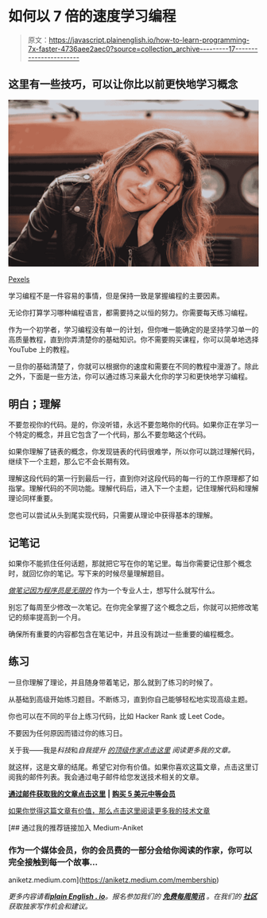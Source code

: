 # 如何以 7 倍的速度学习编程

> 原文：<https://javascript.plainenglish.io/how-to-learn-programming-7x-faster-4736aee2aec0?source=collection_archive---------17----------------------->

## 这里有一些技巧，可以让你比以前更快地学习概念

![](img/17b1664cd3dc596cb400d8a52e3553e2.png)

[Pexels](https://www.pexels.com/photo/smiling-young-woman-with-tilted-head-in-front-of-big-red-car-hood-10909386/)

学习编程不是一件容易的事情，但是保持一致是掌握编程的主要因素。

无论你打算学习哪种编程语言，都需要持之以恒的努力。你需要每天练习编程。

作为一个初学者，学习编程没有单一的计划，但你唯一能确定的是坚持学习单一的高质量教程，直到你弄清楚你的基础知识。你不需要购买课程，你可以简单地选择 YouTube 上的教程。

一旦你的基础清楚了，你就可以根据你的速度和需要在不同的教程中漫游了。除此之外，下面是一些方法，你可以通过练习来最大化你的学习和更快地学习编程。

## 明白；理解

不要忽视你的代码。是的，你没听错，永远不要忽略你的代码。如果你正在学习一个特定的概念，并且它包含了一个代码，那么不要忽略这个代码。

如果你理解了链表的概念，你发现链表的代码很难学，所以你可以跳过理解代码，继续下一个主题，那么它不会长期有效。

理解这段代码的第一行到最后一行，直到你对这段代码的每一行的工作原理都了如指掌。理解代码的不同功能。理解代码后，进入下一个主题，记住理解代码和理解理论同样重要。

您也可以尝试从头到尾实现代码，只需要从理论中获得基本的理解。

## 记笔记

如果你不能抓住任何话题，那就把它写在你的笔记里。每当你需要记住那个概念时，就回忆你的笔记。写下来的时候尽量理解题目。

[*做笔记因为程序员是无限的*](/how-to-write-programming-notes-like-pro-59820409818e) 作为一个专业人士，想写什么就写什么。

别忘了每周至少修改一次笔记。在你完全掌握了这个概念之后，你就可以把修改笔记的频率提高到一个月。

确保所有重要的内容都包含在笔记中，并且没有跳过一些重要的编程概念。

## 练习

一旦你理解了理论，并且随身带着笔记，那么就到了练习的时候了。

从基础到高级开始练习题目。不断练习，直到你自己能够轻松地实现高级主题。

你也可以在不同的平台上练习代码，比如 Hacker Rank 或 Leet Code。

不要因为任何原因而错过你的练习日。

关于我——我是*科技*和*自我提升* [*的顶级作家点击这里*](https://aniketz.medium.com/) *阅读更多我的文章。*

就这样，这是文章的结尾。希望它对你有价值。如果你喜欢这篇文章，点击这里订阅我的邮件列表。我会通过电子邮件给您发送技术相关的文章。

[**通过邮件获取我的文章点击这里**](https://aniketz.medium.com/subscribe) **|** [**购买 5 美元中等会员**](https://aniketz.medium.com/membership)

[如果你觉得这篇文章有价值，那么点击这里阅读更多我的技术文章](https://aniketz.medium.com/)

[](https://aniketz.medium.com/membership) [## 通过我的推荐链接加入 Medium-Aniket

### 作为一个媒体会员，你的会员费的一部分会给你阅读的作家，你可以完全接触到每一个故事…

aniketz.medium.com](https://aniketz.medium.com/membership) 

*更多内容请看*[***plain English . io***](http://plainenglish.io/)*。报名参加我们的* [***免费每周简讯***](http://newsletter.plainenglish.io/) *。在我们的* [***社区***](https://discord.gg/GtDtUAvyhW) *获取独家写作机会和建议。*